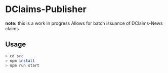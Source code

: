 # DClaims-Publisher
**note:** this is a work in progress
Allows for batch issuance of DClaims-News claims.

## Usage
```sh
> cd src
> npm install
> npm run start
```
